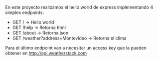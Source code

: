 En este proyecto realizamos el hello world de express implementando 4 simples endpoints:

- GET / -> Hello world
- GET /help -> Retorna html
- GET /about -> Retorna json
- GET /weather?address=Montevideo -> Retorna el clima

Para el último endpoint van a necesitar un access key que la pueden obtener en http://api.weatherstack.com
